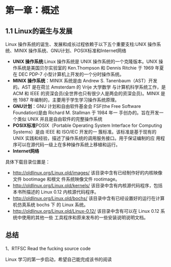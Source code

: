 # 第一章：概述

## 1.1 Linux的诞生与发展

Linux 操作系统的诞生、发展和成长过程依赖于以下五个重要支柱:UNIX 操作系统、MINIX 操作系统、GNU计划、POSIX标准和Internet网络

* **UNIX 操作系统**:Linux 操作系统是 UNIX 操作系统的一个克隆版本。UNIX 操作系统是美国贝尔实验室的
  Ken.Thompson 和 Dennis Ritchie 于 1969 年夏在 DEC PDP-7 小型计算机上开发的一个分时操作系统。
* **MINIX 操作系统**：MINIX 系统是由 Andrew S. Tanenbaum（AST）开发的。AST 是在荷兰 Amsterdam 的 Vrije 大学数学
  与计算机科学系统工作，是 ACM 和 IEEE 的资深会员(全世界也只有很少人是两会的资深会员)。MINIX 是他 1987 年编制的，主要用于学生学习操作系统原理。
* **GNU计划**：GNU 计划和自由软件基金会 FSF(the Free Software Foundation)是由 Richard M. Stallman 于 1984 年一
  手创办的。旨在开发一个类似 UNIX 并且是自由软件的完整操作系统
* **POSIX标准**POSIX（Portable Operating System Interface for Computing Systems）是由 IEEE 和 ISO/IEC 开发的一
  簇标准。该标准是基于现有的 UNIX 实践和经验，描述了操作系统的调用服务接口。用于保证编制的应
  用程序可以在源代码一级上在多种操作系统上移植和运行。
* **Internet网络**

具体下载目录位置是：

* http://oldlinux.org/Linux.old/images/ 该目录中含有已经制作好的内核映像文件 bootimage 和根文
  件系统映像文件 rootimage。
* http://oldlinux.org/Linux.old/kernels/ 该目录中含有内核源代码程序，包括本书所描述的 Linux
  0.12 内核源代码程序。
* http://oldlinux.org/Linux.old/bochs/ 该目录中含有已经设置好的运行在计算机仿真系统 bochs 下
  的 Linux 系统。
* http://oldlinux.org/Linux.old/Linux-0.12/ 该目录中含有可以在 Linux 0.12 系统中使用的其他一些
  工具程序和原来发布的一些安装说明说明文档。

## 总结

1、RTFSC Read the fucking source code

Linux 学习的第一步启动，希望自己能完成该书的阅读

